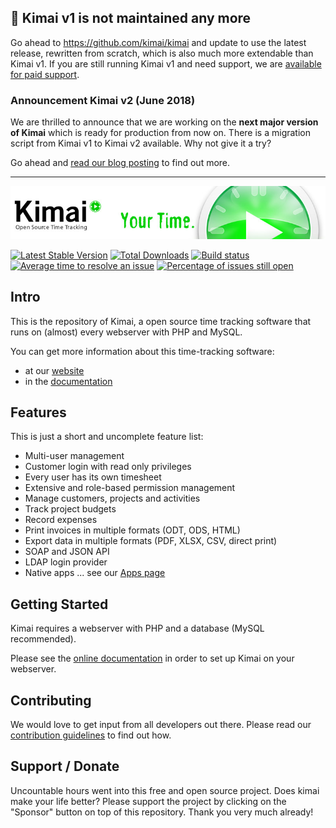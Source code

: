 
## 📢 Kimai v1 is not maintained any more

Go ahead to https://github.com/kimai/kimai and update to use the latest release, rewritten from scratch, which is also much more extendable than Kimai v1. If you are still running Kimai v1 and need support, we are [available for paid support](https://www.kimai.org/store/installation-support.html).

### Announcement Kimai v2 (June 2018)

We are thrilled to announce that we are working on the **next major version of Kimai** which is ready for production from now on. There is a migration script from Kimai v1 to Kimai v2 available. Why not give it a try?

Go ahead and [read our blog posting](https://www.kimai.org/blog/2018/kimai-v2-announcement/) to find out more.

---

![Kimai](https://raw.githubusercontent.com/kimai/legacy/master/documentation/assets/intro.jpg)

[![Latest Stable Version](https://poser.pugx.org/kimai/kimai/v/stable)](https://packagist.org/packages/kimai/kimai)
[![Total Downloads](https://poser.pugx.org/kimai/kimai/downloads)](https://packagist.org/packages/kimai/kimai)
[![Build status](https://travis-ci.org/kimai/kimai.svg?branch=master)](https://travis-ci.org/kimai/kimai "Current build status")
 [![Average time to resolve an issue](http://isitmaintained.com/badge/resolution/kimai/kimai.svg)](http://isitmaintained.com/project/kimai/kimai "Average time to resolve an issue")
 [![Percentage of issues still open](http://isitmaintained.com/badge/open/kimai/kimai.svg)](http://isitmaintained.com/project/kimai/kimai "Percentage of issues still open")

## Intro

This is the repository of Kimai, a open source time tracking software
that runs on (almost) every webserver with PHP and MySQL.

You can get more information about this time-tracking software:

* at our [website](https://www.kimai.org)
* in the [documentation](https://www.kimai.org/v1/)

## Features

This is just a short and uncomplete feature list:

* Multi-user management
* Customer login with read only privileges
* Every user has its own timesheet
* Extensive and role-based permission management
* Manage customers, projects and activities
* Track project budgets
* Record expenses
* Print invoices in multiple formats (ODT, ODS, HTML)
* Export data in multiple formats (PDF, XLSX, CSV, direct print)
* SOAP and JSON API
* LDAP login provider
* Native apps ... see our [Apps page](https://www.kimai.org/v1/apps.html)

## Getting Started

Kimai requires a webserver with PHP and a database (MySQL recommended).

Please see the [online documentation](https://www.kimai.org/v1/installation.html) in order to set up Kimai on your webserver.

## Contributing

We would love to get input from all developers out there.
Please read our [contribution guidelines](https://github.com/kimai/kimai/blob/master/.github/CONTRIBUTING.md) to find out how.

## Support / Donate

Uncountable hours went into this free and open source project. Does kimai make your life better? Please support the project by clicking on the "Sponsor" button on top of this repository. Thank you very much already!
